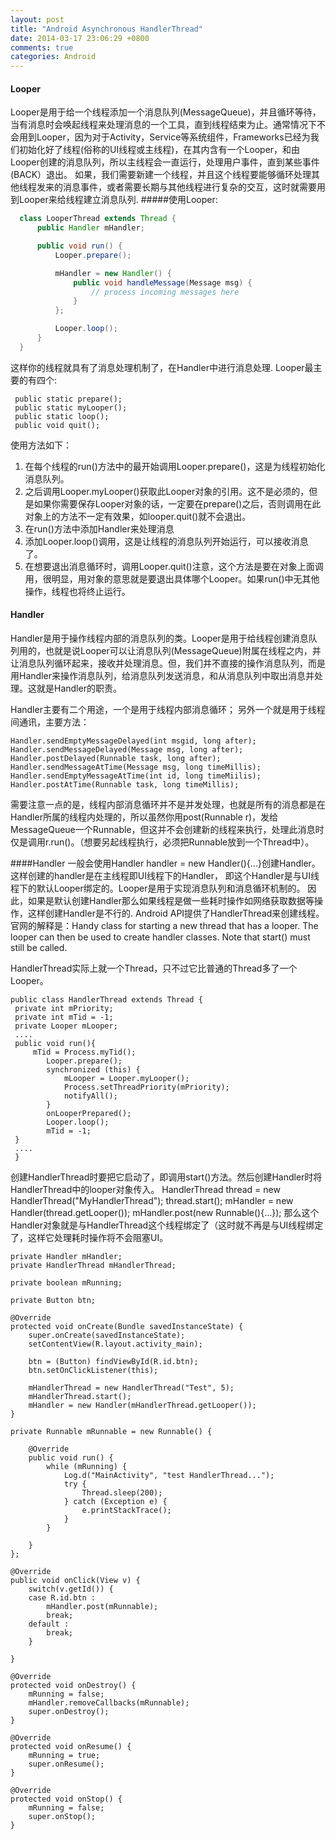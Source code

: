 ```yaml
---
layout: post
title: "Android Asynchronous HandlerThread"
date: 2014-03-17 23:06:29 +0800
comments: true
categories: Android
---
```

#### Looper
Looper是用于给一个线程添加一个消息队列(MessageQueue)，并且循环等待，当有消息时会唤起线程来处理消息的一个工具，直到线程结束为止。通常情况下不会用到Looper，因为对于Activity，Service等系统组件，Frameworks已经为我们初始化好了线程(俗称的UI线程或主线程)，在其内含有一个Looper，和由Looper创建的消息队列，所以主线程会一直运行，处理用户事件，直到某些事件(BACK）退出。
如果，我们需要新建一个线程，并且这个线程要能够循环处理其他线程发来的消息事件，或者需要长期与其他线程进行复杂的交互，这时就需要用到Looper来给线程建立消息队列.
#####使用Looper:
```java  Looper http://www.shaojie.name
  class LooperThread extends Thread {
      public Handler mHandler;

      public void run() {
          Looper.prepare();

          mHandler = new Handler() {
              public void handleMessage(Message msg) {
                  // process incoming messages here
              }
          };

          Looper.loop();
      }
  }
```

这样你的线程就具有了消息处理机制了，在Handler中进行消息处理.
Looper最主要的有四个:
```
 public static prepare();
 public static myLooper();
 public static loop();
 public void quit();
```
使用方法如下：

1. 在每个线程的run()方法中的最开始调用Looper.prepare()，这是为线程初始化消息队列。
2. 之后调用Looper.myLooper()获取此Looper对象的引用。这不是必须的，但是如果你需要保存Looper对象的话，一定要在prepare()之后，否则调用在此对象上的方法不一定有效果，如looper.quit()就不会退出。
3. 在run()方法中添加Handler来处理消息
4. 添加Looper.loop()调用，这是让线程的消息队列开始运行，可以接收消息了。
5. 在想要退出消息循环时，调用Looper.quit()注意，这个方法是要在对象上面调用，很明显，用对象的意思就是要退出具体哪个Looper。如果run()中无其他操作，线程也将终止运行。

#### Handler
Handler是用于操作线程内部的消息队列的类。Looper是用于给线程创建消息队列用的，也就是说Looper可以让消息队列(MessageQueue)附属在线程之内，并让消息队列循环起来，接收并处理消息。但，我们并不直接的操作消息队列，而是用Handler来操作消息队列，给消息队列发送消息，和从消息队列中取出消息并处理。这就是Handler的职责。

Handler主要有二个用途，一个是用于线程内部消息循环； 另外一个就是用于线程间通讯，主要方法：
```
Handler.sendEmptyMessageDelayed(int msgid, long after);
Handler.sendMessageDelayed(Message msg, long after);
Handler.postDelayed(Runnable task, long after);
Handler.sendMessageAtTime(Message msg, long timeMillis);
Handler.sendEmptyMessageAtTime(int id, long timeMiilis);
Handler.postAtTime(Runnable task, long timeMillis);
``` 
需要注意一点的是，线程内部消息循环并不是并发处理，也就是所有的消息都是在Handler所属的线程内处理的，所以虽然你用post(Runnable r)，发给MessageQueue一个Runnable，但这并不会创建新的线程来执行，处理此消息时仅是调用r.run()。（想要另起线程执行，必须把Runnable放到一个Thread中）。

####Handler 
一般会使用Handler handler = new Handler(){...}创建Handler。这样创建的handler是在主线程即UI线程下的Handler，
即这个Handler是与UI线程下的默认Looper绑定的。Looper是用于实现消息队列和消息循环机制的。
因此，如果是默认创建Handler那么如果线程是做一些耗时操作如网络获取数据等操作，这样创建Handler是不行的.
Android API提供了HandlerThread来创建线程。官网的解释是：Handy class for starting a new thread that has a looper.
The looper can then be used to create handler classes. Note that start() must still be called.

HandlerThread实际上就一个Thread，只不过它比普通的Thread多了一个Looper。
```
public class HandlerThread extends Thread {
 private int mPriority;
 private int mTid = -1;
 private Looper mLooper;
 ....
 public void run(){
 	 mTid = Process.myTid();
        Looper.prepare();
        synchronized (this) {
            mLooper = Looper.myLooper();
            Process.setThreadPriority(mPriority);
            notifyAll();
        }
        onLooperPrepared();
        Looper.loop();
        mTid = -1;
 }
 ....
 }
```

创建HandlerThread时要把它启动了，即调用start()方法。然后创建Handler时将HandlerThread中的looper对象传入。
HandlerThread thread = new HandlerThread("MyHandlerThread");
thread.start();
mHandler = new Handler(thread.getLooper());
mHandler.post(new Runnable(){...});
那么这个Handler对象就是与HandlerThread这个线程绑定了（这时就不再是与UI线程绑定了，这样它处理耗时操作将不会阻塞UI。

```
private Handler mHandler;
private HandlerThread mHandlerThread;

private boolean mRunning;

private Button btn;

@Override
protected void onCreate(Bundle savedInstanceState) {
    super.onCreate(savedInstanceState);
    setContentView(R.layout.activity_main);

    btn = (Button) findViewById(R.id.btn);
    btn.setOnClickListener(this);

    mHandlerThread = new HandlerThread("Test", 5);
    mHandlerThread.start();
    mHandler = new Handler(mHandlerThread.getLooper());
}

private Runnable mRunnable = new Runnable() {

    @Override
    public void run() {
        while (mRunning) {
            Log.d("MainActivity", "test HandlerThread...");
            try {
                Thread.sleep(200);
            } catch (Exception e) {
                e.printStackTrace();
            }
        }

    }
};

@Override
public void onClick(View v) {
    switch(v.getId()) {
    case R.id.btn :
        mHandler.post(mRunnable);
        break;
    default :
        break;
    }

}

@Override
protected void onDestroy() {
    mRunning = false;
    mHandler.removeCallbacks(mRunnable);
    super.onDestroy();
}

@Override
protected void onResume() {
    mRunning = true;
    super.onResume();
}

@Override
protected void onStop() {
    mRunning = false;
    super.onStop();
}
```





